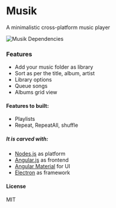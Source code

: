 # Musik
A minimalistic cross-platform music player

![Musik Dependencies](https://david-dm.org/vivekbharatha/musik.svg)

### Features
  * Add your music folder as library
  * Sort as per the title, album, artist
  * Library options
  * Queue songs
  * Albums grid view

#### Features to built:
  * Playlists
  * Repeat, RepeatAll, shuffle

##### It is carved with:
  - [Nodes.js](https://nodejs.org) as platform
  - [Angular.js](https://angularjs.org) as frontend
  - [Angular Material](https://material.angularjs.org) for UI
  - [Electron](http://electron.atom.io) as framework

#### License
MIT
